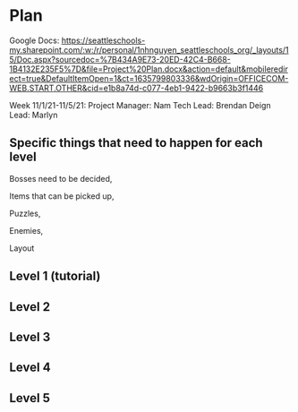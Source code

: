 # Plan

Google Docs: https://seattleschools-my.sharepoint.com/:w:/r/personal/1nhnguyen_seattleschools_org/_layouts/15/Doc.aspx?sourcedoc=%7B434A9E73-20ED-42C4-B668-1B4132E235F5%7D&file=Project%20Plan.docx&action=default&mobileredirect=true&DefaultItemOpen=1&ct=1635799803336&wdOrigin=OFFICECOM-WEB.START.OTHER&cid=e1b8a74d-c077-4eb1-9422-b9663b3f1446

Week 11/1/21-11/5/21:
Project Manager: Nam
Tech Lead: Brendan
Deign Lead: Marlyn

## Specific things that need to happen for each level
Bosses need to be decided,

Items that can be picked up,

Puzzles,

Enemies,

Layout

## Level 1 (tutorial)

## Level 2

## Level 3

## Level 4

## Level 5
